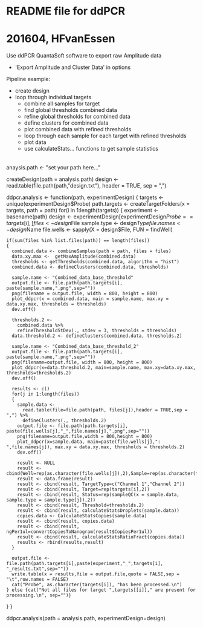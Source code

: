 # README file for ddPCR
# 
# 201604, HFvanEssen

Use ddPCR QuantaSoft software to export raw Amplitude data
- 'Export Amplitude and Cluster Data' in options 

Pipeline example:
- create design
- loop through individual targets
	- combine all samples for target 
	- find global thresholds combined data
	- refine global thresholds for combined data
	- define clusters for combined data
	- plot combined data with refined thresholds
	- loop through each sample for each target with refined thresholds
	- plot data
	- use calculateStats... functions to get sample statistics


######
anaysis.path <- "set your path here..."

createDesign(path = analysis.path)
design <- read.table(file.path(path,"design.txt"), header = TRUE, sep = ",")

ddpcr.analysis <- function(path, experimentDesign)
{
  targets <- unique(experimentDesign$Probe)
  path.targets <- createTargetFolders(x = targets, path = path)
  for(i in 1:length(targets))
  {
    experiment <- basename(path)
    design <- experimentDesign[experimentDesign$Probe == targets[i],]
    files  <- design$File
    sample.type <- design$Type
    file.names <- design$Name
    file.wells <- sapply(X = design$File, FUN = findWell)
    
    if(sum(files %in% list.files(path)) == length(files))
    {
      combined.data <- combineSamples(path = path, files = files) 
      data.xy.max <-  getMaxAmplitude(combined.data)
      thresholds <- getThresholds(combined.data, algorithm = "hist")
      combined.data <- defineClusters(combined.data, thresholds)
      
      sample.name <- "Combined_data_base_threshold"
      output.file <- file.path(path.targets[i], paste(sample.name,".png",sep=""))
      png(filename = output.file, width = 800, height = 800)
      plot_ddpcr(x = combined.data, main = sample.name, max.xy = data.xy.max, thresholds = thresholds)
      dev.off()
      
      thresholds.2 <- 
        combined.data %>% 
        refineThresholdStDev(., stdev = 3, thresholds = thresholds)
      data.threshold.2 <- defineClusters(combined.data, thresholds.2)
      
      sample.name <- "Combined_data_base_threshold_2"
      output.file <- file.path(path.targets[i], paste(sample.name,".png",sep=""))
      png(filename=output.file, width = 800, height = 800)
      plot_ddpcr(x=data.threshold.2, main=sample.name, max.xy=data.xy.max, thresholds=thresholds.2)
      dev.off()
   
      results <- c()
      for(j in 1:length(files))
      {
        sample.data <- 
          read.table(file=file.path(path, files[j]),header = TRUE,sep = ",") %>%
          defineClusters(., thresholds.2)
        output.file <- file.path(path.targets[i], paste(file.wells[j],"_",file.names[j],".png",sep=""))
        png(filename=output.file,width = 800,height = 800)
        plot_ddpcr(x=sample.data, main=paste(file.wells[j],": ",file.names[j]), max.xy = data.xy.max, thresholds = thresholds.2)
        dev.off()
        
        result <- NULL
        result <- cbind(Well=rep(as.character(file.wells[j]),2),Sample=rep(as.character(file.names[j]),2))
        result <- data.frame(result)
        result <- cbind(result, TargetType=c("Channel 1","Channel 2"))
        result <- cbind(result, Target=rep(targets[i],2))
        result <- cbind(result, Status=rep(sampleQC(x = sample.data, sample.type = sample.type[j]),2))
        result <- cbind(result, Threshold=thresholds.2)
        result <- cbind(result, calculateStatsDroplets(sample.data))
        copies.data <- CalculateStatsCopies(sample.data)
        result <- cbind(result, copies.data)
        result <- cbind(result, ngPer1ul=convertCopiesToNanogram(result$CopiesPer1ul))
        result <- cbind(result, calculateStatsRatioFract(copies.data))
        results <- rbind(results,result)
      }
      
      output.file <- file.path(path.targets[i],paste(experiment,"_",targets[i], "_results.txt",sep=""))
      write.table(x = results,file = output.file,quote = FALSE,sep = "\t",row.names = FALSE)
      cat("Probe", as.character(targets[i]), "has been processed.\n")
    } else {cat("Not all files for target ",targets[[i]]," are present for processing.\n", sep="")}
  }
}

ddpcr.analysis(path = analysis.path, experimentDesign=design)

